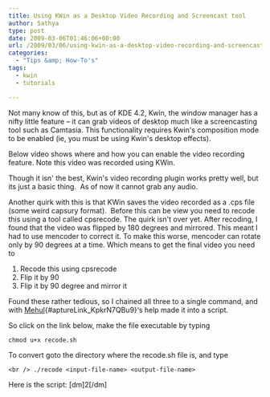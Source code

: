 ```yaml
---
title: Using KWin as a Desktop Video Recording and Screencast tool
author: Sathya
type: post
date: 2009-03-06T01:46:06+00:00
url: /2009/03/06/using-kwin-as-a-desktop-video-recording-and-screencast-tool/
categories:
  - "Tips &amp; How-To's"
tags:
  - kwin
  - tutorials

---
```

Not many know of this, but as of KDE 4.2, Kwin, the window manager has a nifty little feature &#8211; it can grab videos of desktop much like a screencasting tool such as Camtasia. This functionality requires Kwin's composition mode to be enabled (ie, you must be using Kwin's desktop effects).

<span>Below video shows where and how you can enable the video recording feature. Note this video was recorded using <span>KWin</span>.</span>
  
<!--more-->


  
Though it isn' the best, Kwin's video recording plugin works pretty well, but its just a basic thing.  As of now it cannot grab any audio.

Another quirk with this is that KWin saves the video recorded as a .cps file (some weird capsury format).  Before this can be view you need to recode this using a tool called cpsrecode. The quirk isn't over yet. After recoding, I found that the video was flipped by 180 degrees and mirrored. This meant I had to use mencoder to correct it. To make this worse, mencoder can rotate only by 90 degrees at a time. Which means to get the final video you need to

  1. Recode this using cpsrecode
  2. Flip it by 90
  3. Flip it by 90 degree and mirror it

Found these rather tedious, so I chained all three to a single command, and with [Mehul][1]{#aptureLink_KpkrN7QBu9}&#8216;s help made it into a script.

So click on the link below, make the file executable by typing
  
`chmod u+x recode.sh`

To convert goto the directory where the recode.sh file is, and type
  
`<br />
./recode <input-file-name> <output-file-name>`

Here is the script: [dm]2[/dm]

 [1]: https://blog.mehulved.com/
